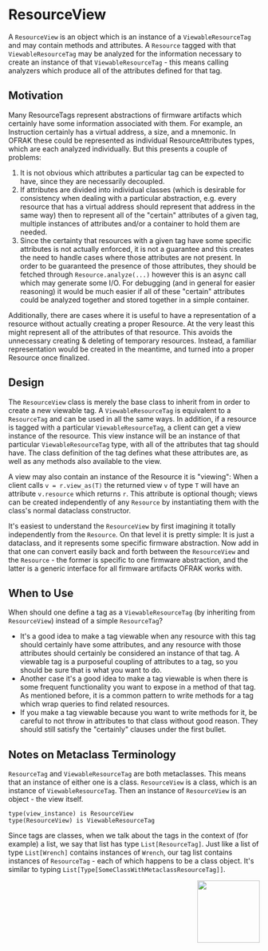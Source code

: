 # ResourceView

A `ResourceView` is an object which is an instance of a `ViewableResourceTag` and may contain
methods and attributes. A `Resource` tagged with that `ViewableResourceTag` may be analyzed
for the information necessary to create an instance of that `ViewableResourceTag` - this means
calling analyzers which produce all of the attributes defined for that tag.

## Motivation

Many ResourceTags represent abstractions of firmware artifacts which certainly have some
information associated with them. For example, an Instruction certainly has a virtual address, a
size, and a mnemonic. In OFRAK these could be represented as individual ResourceAttributes types,
 which are each analyzed individually. But this presents a couple of problems:
 1) It is not obvious which attributes a particular tag can be expected to have, since they are
 necessarily decoupled.
 2) If attributes are divided into individual classes (which is desirable for consistency when
 dealing with a particular abstraction, e.g. every resource that has a virtual address should
 represent that address in the same way) then to represent all of the "certain" attributes of a
 given tag, multiple instances of attributes and/or a container to hold them are needed.
 3) Since the certainty that resources with a given tag have some specific attributes is not
 actually enforced, it is not a guarantee and this creates the need to handle cases where those
 attributes are not present. In order to be guaranteed the presence of those attributes, they
 should be fetched through `Resource.analyze(...)` however this is an async call which
 may generate some I/O. For debugging (and in general for easier reasoning) it would be much
 easier if all of these "certain" attributes could be analyzed together and stored together in a
 simple container.

Additionally, there are cases where it is useful to have a representation of a resource without
actually creating a proper Resource. At the very least this might represent all of the attributes
of that resource. This avoids the unnecessary creating & deleting of temporary resources. Instead, 
a familiar representation would be created in the meantime, and
turned into a proper Resource once finalized.

## Design

The `ResourceView` class is merely the base class to inherit from in order to create a new viewable
tag. A `ViewableResourceTag` is equivalent to a `ResourceTag` and can be used in all the same
ways. In addition, if a resource is tagged with a particular `ViewableResourceTag`, a client
can get a view instance of the resource. This view instance will be an instance of that
particular `ViewableResourceTag` type, with all of the attributes that tag should have. The class
definition of the tag defines what these attributes are, as well as any methods also available to
the view.

A view may also contain an instance of the Resource it is "viewing": When a client calls
`v = r.view_as(T)` the returned view `v` of type `T` will have an attribute `v.resource` which
returns `r`. This attribute is optional though; views can be created independently of any
`Resource` by instantiating them with the class's normal dataclass constructor.

It's easiest to understand the `ResourceView` by first imagining it totally independently from the
`Resource`. On that level it is pretty simple: It is just a dataclass, and it represents some
specific firmware abstraction. Now add in that one can convert easily back and forth between the
`ResourceView` and the `Resource` - the former is specific to one firmware abstraction, and the
latter is a generic interface for all firmware artifacts OFRAK works with.


## When to Use

When should one define a tag as a `ViewableResourceTag` (by inheriting from `ResourceView`)
instead of a simple `ResourceTag`?
* It's a good idea to make a tag viewable when any resource with this tag should certainly have
some attributes, and any resource with those attributes should certainly be considered an
instance of that tag. A viewable tag is a purposeful coupling of attributes to a tag, so you
should be sure that is what you want to do.
* Another case it's a good idea to make a tag viewable is when there is some frequent functionality
 you want to expose in a method of that tag. As mentioned before, it is a common pattern to write
 methods for a tag which wrap queries to find related resources.
* If you make a tag viewable because you want to write methods for it, be careful to not throw in
attributes to that class without good reason. They should still satisfy the "certainly" clauses
under the first bullet.

## Notes on Metaclass Terminology

`ResourceTag` and `ViewableResourceTag` are both metaclasses. This means that an instance of
either one is a class. `ResourceView` is a class, which is an instance of `ViewableResourceTag`.
Then an instance of `ResourceView` is an object - the view itself.

```python3
type(view_instance) is ResourceView
type(ResourceView) is ViewableResourceTag
```

Since tags are classes, when we talk about the tags in the context of (for example) a list, we
say that list has type `List[ResourceTag]`. Just like a list of type `List[Wrench]` contains
instances of `Wrench`, our tag list contains instances of `ResourceTag` - each of which happens
to be a class object. It's similar to typing `List[Type[SomeClassWithMetaclassResourceTag]]`.

<div align="right">
<img src="../../assets/square_01.png" width="125" height="125">
</div>
